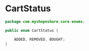 # CartStatus

```java
package com.myshopnshare.core.enums;

public enum CartStatus {

	ADDED, REMOVED, BOUGHT;
}
```
